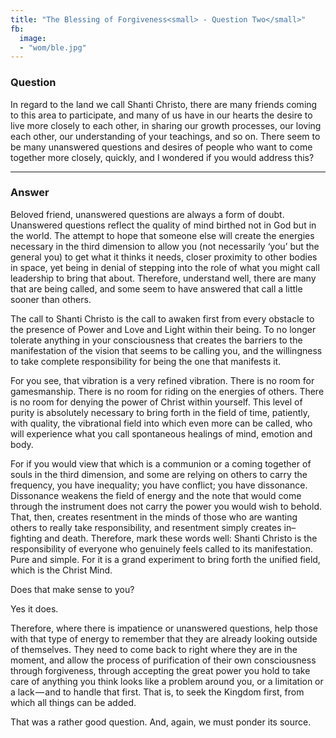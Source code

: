 ```yaml
---
title: "The Blessing of Forgiveness<small> - Question Two</small>"
fb:
  image:
  - "wom/ble.jpg"
---
```


### Question

In regard to the land we call Shanti Christo, there are
many friends coming to this area to participate, and many of us have in
our hearts the desire to live more closely to each other, in sharing our
growth processes, our loving each other, our understanding of your
teachings, and so on. There seem to be many unanswered questions and
desires of people who want to come together more closely, quickly, and I
wondered if you would address this?

---

### Answer

Beloved friend, unanswered questions are always a form of doubt. Unanswered
questions reflect the quality of mind birthed not in God but in the world. The attempt
to hope that someone else will create the energies necessary in the third dimension to
allow you (not necessarily ‘you’ but the general you) to get what it thinks it needs,
closer proximity to other bodies in space, yet being in denial of stepping into the role
of what you might call leadership to bring that about. Therefore, understand well,
there are many that are being called, and some seem to have answered that call a little
sooner than others.

The call to Shanti Christo is the call to awaken first from every obstacle to the presence
of Power and Love and Light within their being. To no longer tolerate anything in
your consciousness that creates the barriers to the manifestation of the vision that
seems to be calling you, and the willingness to take complete responsibility for being
the one that manifests it.

For you see, that vibration is a very refined vibration. There is no room for
gamesmanship. There is no room for riding on the energies of others. There is no
room for denying the power of Christ within yourself. This level of purity is absolutely
necessary to bring forth in the field of time, patiently, with quality, the vibrational field
into which even more can be called, who will experience what you call spontaneous
healings of mind, emotion and body.

For if you would view that which is a communion or a coming together of souls
in the third dimension, and some are relying on others to carry the frequency, you
have inequality; you have conflict; you have dissonance. Dissonance weakens the
field of energy and the note that would come through the instrument does not carry
the power you would wish to behold. That, then, creates resentment in the minds
of those who are wanting others to really take responsibility, and resentment simply
creates in&ndash;fighting and death. Therefore, mark these words well: Shanti Christo is the
responsibility of everyone who genuinely feels called to its manifestation. Pure and
simple. For it is a grand experiment to bring forth the unified field, which is the Christ
Mind.

Does that make sense to you?

<div markdown="1" class="well person">
Yes it does.
</div> 

Therefore, where there is impatience or unanswered questions, help those with that
type of energy to remember that they are already looking outside of themselves. They
need to come back to right where they are in the moment, and allow the process of
purification of their own consciousness through forgiveness, through accepting the
great power you hold to take care of anything you think looks like a problem around
you, or a limitation or a lack &ndash;&ndash; and to handle that first. That is, to seek the Kingdom
first, from which all things can be added.

That was a rather good question. And, again, we must ponder its source.

